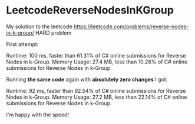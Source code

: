 # LeetcodeReverseNodesInKGroup
My solution to the leetcode https://leetcode.com/problems/reverse-nodes-in-k-group/ HARD problem


First attempt:

Runtime: 100 ms, faster than 61.31% of C# online submissions for Reverse Nodes in k-Group.
Memory Usage: 27.4 MB, less than 10.26% of C# online submissions for Reverse Nodes in k-Group.

Running **the same code** again with **absolutely zero changes** I got:

Runtime: 92 ms, faster than 92.54% of C# online submissions for Reverse Nodes in k-Group.
Memory Usage: 27.2 MB, less than 22.14% of C# online submissions for Reverse Nodes in k-Group.


I'm happy with the speed!
